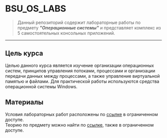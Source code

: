 # BSU_OS_LABS
> Данный репозиторий содержит лабораторные работы по предмету ***"Операционные системы"*** и представляет комплекс из 5 самостоятельных консольных приложений.

***

## Цель курса
Целью данного курса является изучение организации операционных систем, принципов управления потоками, процессами и организации  передачи данных между процессами, а также управление виртуальной памятью и файлами. Для практической работы используются средства операционной системы Windows. 

## Материалы
Условия лабораторных работ расположены по [ссылке](https://drive.google.com/drive/folders/1csUliMpbUmh08d0KgrtSzD_sCS7b5Ytd?usp=sharing) в ограниченном доступе. </br>
Теорию по предмету можно найти по [ссылке](https://drive.google.com/drive/folders/1l2C7ipbxlz59Dt8UtM_vwh7vfn-WgKpn?usp=sharing), также в ограниченном доступе.
